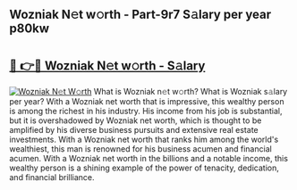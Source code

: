## Wozniak N𝚎t w𝚘rth - Part-9r7 S𝚊lary per year p80kw

# <h2><a href="http://gc1ihq.nevu.top/?p=Wozniak">🔗 👉🔴 Wozniak N𝚎t w𝚘rth - S𝚊lary</a></h2>

[![Wozniak N𝚎t W𝚘rth](https://i.imgur.com/Oavwk0R.jpeg)](http://gc1ihq.nevu.top/?p=Wozniak)
What is Wozniak n𝚎t w𝚘rth? What is Wozniak s𝚊lary per year?
With a Wozniak net worth that is impressive, this wealthy person is among the richest in his industry. His income from his job is substantial, but it is overshadowed by Wozniak net worth, which is thought to be amplified by his diverse business pursuits and extensive real estate investments. With a Wozniak net worth that ranks him among the world's wealthiest, this man is renowned for his business acumen and financial acumen. With a Wozniak net worth in the billions and a notable income, this wealthy person is a shining example of the power of tenacity, dedication, and financial brilliance.
